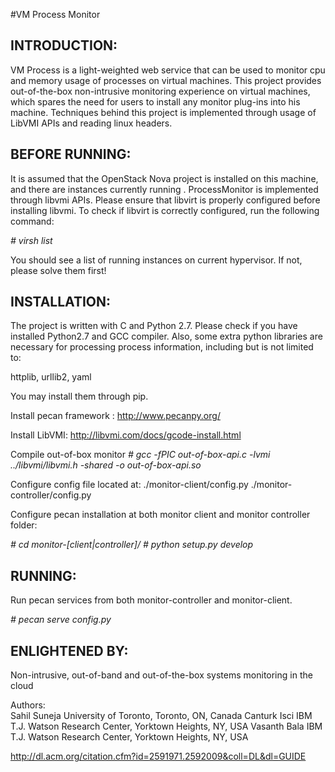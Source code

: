 #VM Process Monitor

## INTRODUCTION:

VM Process is a light-weighted web service that can be used
to monitor cpu and memory usage of processes on virtual machines.
This project provides out-of-the-box non-intrusive monitoring
experience on virtual machines, which spares the need for users 
to install any monitor plug-ins into his machine. Techniques
behind this project is implemented through usage of LibVMI APIs
and reading linux headers.

## BEFORE RUNNING:

It is assumed that the OpenStack Nova project is installed on 
this machine, and there are instances currently running . 
ProcessMonitor is implemented through libvmi APIs. Please
ensure that libvirt is properly configured before installing 
libvmi. To check if libvirt is correctly configured, run the
following command:

*\# virsh list*

You should see a list of running instances on current hypervisor.
If not, please solve them first!


## INSTALLATION:

The project is written with C and Python 2.7. Please check if 
you have installed Python2.7 and GCC compiler. Also, some extra
python libraries are necessary for processing process information,
including but is not limited to:

httplib, urllib2, yaml

You may install them through pip. 

Install pecan framework :
http://www.pecanpy.org/ 

Install LibVMI:
http://libvmi.com/docs/gcode-install.html

Compile out-of-box monitor 
*\# gcc -fPIC out-of-box-api.c -lvmi ../libvmi/libvmi.h -shared -o out-of-box-api.so*

Configure config file located at:
./monitor-client/config.py
./monitor-controller/config.py

Configure pecan installation at both monitor client
and monitor controller folder:

*\# cd monitor-[client|controller]/*
*\# python setup.py develop*

## RUNNING:

Run pecan services from both monitor-controller and 
monitor-client.
 
*\# pecan serve config.py*


## ENLIGHTENED BY:

Non-intrusive, out-of-band and out-of-the-box systems monitoring in the cloud

Authors:	
Sahil Suneja	University of Toronto, Toronto, ON, Canada
Canturk Isci	IBM T.J. Watson Research Center, Yorktown Heights, NY, USA
Vasanth Bala	IBM T.J. Watson Research Center, Yorktown Heights, NY, USA

http://dl.acm.org/citation.cfm?id=2591971.2592009&coll=DL&dl=GUIDE
